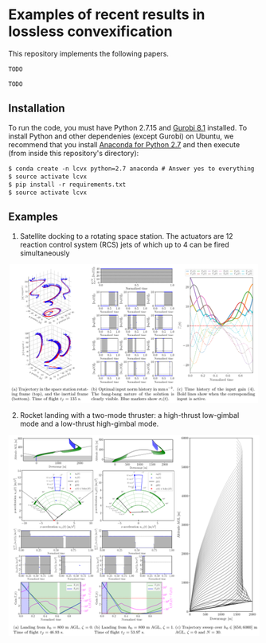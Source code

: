 # Examples of recent results in lossless convexification

This repository implements the following papers.

```
TODO
```

```
TODO
```

## Installation

To run the code, you must have Python 2.7.15 and [Gurobi
8.1](http://www.gurobi.com/downloads/download-center) installed. To install
Python and other dependenies (except Gurobi) on Ubuntu, we recommend that you
install [Anaconda for Python 2.7](https://www.anaconda.com/distribution/) and
then execute (from inside this repository's directory):

```
$ conda create -n lcvx python=2.7 anaconda # Answer yes to everything
$ source activate lcvx
$ pip install -r requirements.txt
$ source activate lcvx
```

## Examples

1. Satellite docking to a rotating space station. The actuators are 12 reaction
   control system (RCS) jets of which up to 4 can be fired simultaneously

<p align="center">
	<img width="500" src="/automatica_2019/figures/automatica_2019_example.png?raw=true">
</p>

2. Rocket landing with a two-mode thruster: a high-thrust low-gimbal mode and a low-thrust high-gimbal mode.

<p align="center">
	<img width="800" src="/ifac_wc_2020/figures/ifac_wc_2020_example.png?raw=true">
</p>
